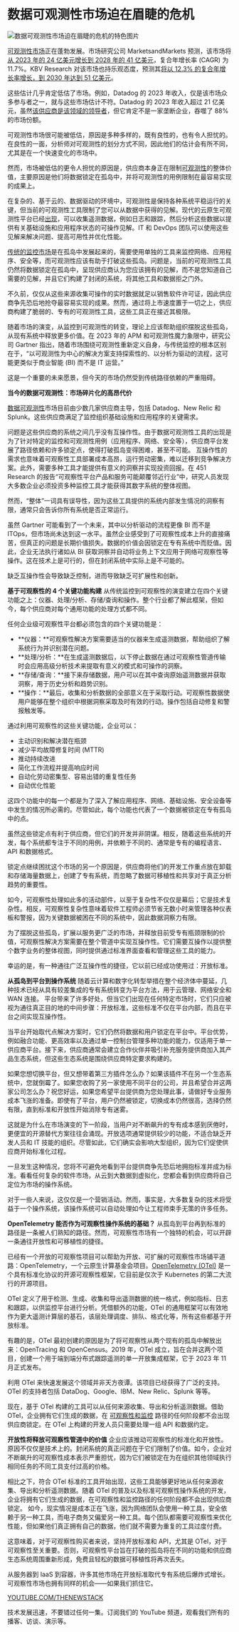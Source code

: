 # 数据可观测性市场迫在眉睫的危机

![数据可观测性市场迫在眉睫的危机的特色图片](https://cdn.thenewstack.io/media/2024/07/7a834647-market-2494520_1280-1024x682.jpg)

[可观测性市场](https://thenewstack.io/observability/)正在蓬勃发展。市场研究公司 MarketsandMarkets 预测，该市场将[从 2023 年的 24 亿美元增长到 2028 年的 41 亿美元](https://www.marketsandmarkets.com/Market-Reports/observability-tools-and-platforms-market-69804486.html)，复合年增长率 (CAGR) 为 11.7%。KBV Research 对该市场也持乐观态度，预测其[将以 12.3% 的复合年增长率增长，到 2030 年达到 51 亿美元](https://www.kbvresearch.com/observability-tools-and-platforms-market/)。

这些估计几乎肯定低估了市场。例如，Datadog 的 2023 年收入，仅是该市场众多参与者之一，就与这些市场估计不符。Datadog 的 2023 年收入超过 21 亿美元，虽然[该供应商是该领域的领导者](https://thenewstack.io/datadog-brings-big-observability-directly-to-your-phone/)，但它肯定不是一家垄断企业，吞噬了 88% 的市场份额。

可观测性市场很可能被低估，原因是多种多样的，既有良性的，也有令人担忧的。在良性的一面，分析师对可观测性的划分方式不同，因此他们的估计会有所不同，尤其是在一个快速变化的市场中。

然而，市场被低估的更令人担忧的原因是，供应商本身正在限制[可观测性](https://thenewstack.io/observability-working-with-metrics-logs-and-traces/)的整体价值，主要原因是他们将数据锁定在孤岛中，并将可观测性的用例限制在最容易实现的成果上。

在复杂的、基于云的、数据驱动的环境中，可观测性是保持各种系统平稳运行的关键，但当前的可观测性工具限制了您可以从数据中获得的见解。现代的云原生可观测性平台已经[出现](https://thenewstack.io/rethinking-observability/)，可以收集遥测数据，例如日志和跟踪，然后分析这些数据以提供有关基础设施和应用程序状态的可操作见解。IT 和 DevOps 团队可以使用这些见解来解决问题、提高可用性并优化性能。

[传统的监控市场](https://thenewstack.io/observability-working-with-metrics-logs-and-traces/)是在孤岛中发展起来的，需要使用单独的工具来监控网络、应用程序、安全等，而可观测性应该有助于打破这些孤岛。问题是，当前的可观测性工具仍然将数据锁定在孤岛中，呈现供应商认为您应该拥有的见解，而不是您知道自己需要的见解，并且它们构建了封闭的系统，将其他工具和数据拒之门外。

不久前，仅仅从这些来源收集可操作的实时数据就足以销售软件许可证，因此供应商争先恐后地抢夺最容易实现的成果。然而，通过将上市速度置于一切之上，供应商构建了脆弱的、专有的可观测性工具，这些工具正在接近其极限。

随着市场的演变，从监控到可观测性的转变，理论上应该帮助组织摆脱这些孤岛，从现有系统中释放更多价值。在 2023 年的 APM 和可观测性魔力象限中，研究公司 Gartner 指出，随着市场围绕可观测性重新定义自身，与传统监控的根本区别在于，“以可观测性为中心的解决方案支持探索性的、以分析为驱动的流程，这可能更类似于商业智能 (BI) 而不是 IT 运营。”

这是一个重要的未来愿景，但今天的市场仍然受到传统路径依赖的严重阻碍。

**当今的数据可观测性：市场碎片化的高昂代价**

[数据可观测性](https://thenewstack.io/what-is-data-observability-and-why-does-it-matter/)市场目前由少数几家供应商主导，包括 Datadog、New Relic 和 Splunk。这些供应商满足了监控组织基础设施和应用程序的关键需求。

问题是这些供应商的系统之间几乎没有互操作性。由于数据可观测性工具的出现是为了针对特定的监控和可观测性用例（应用程序、网络、安全等），供应商平台发展了路径依赖和许多锁定点，使得打破孤岛变得困难，甚至不可能。
互操作性的需求也意味着可观察性工具部署成本高昂，运行劳动密集，难以迁移到竞争解决方案。此外，需要多种工具才能提供有意义的洞察并实现投资回报。在 451 Research 的报告“可观察性平台产品和服务可能颠覆邻近行业”中，研究人员发现大多数企业必须投资多种监控工具才能获得其数字系统的整体视图。

然而，“整体”一词具有误导性，因为这些工具提供的系统内部发生情况的洞察有限，通常只会告诉你所有系统是否正常运行。

虽然 Gartner 可能看到了一个未来，其中以分析驱动的流程更像 BI 而不是 ITOps，但市场尚未达到这一水平。虽然企业感受到了可观察性成本上升的直接痛苦，但真正的问题是长期价值损失。数据的价值会因锁定在专有系统中而贬值。因此，企业无法执行诸如从 BI 获取洞察并自动将业务上下文应用于网络可观察性等操作。这在技术上是可行的，但在封闭系统中实际上是不可能的。

缺乏互操作性会导致缺乏控制，进而导致缺乏可扩展性和创新。

**基于可观察性的 4 个关键功能构建**
从传统监控到可观察性的演变建立在四个关键功能之上：仪器、处理/分析、存储/查询和操作。整个行业都了解此框架，但如今，每个供应商对每个通用功能的处理方式都不同。

任何企业级可观察性平台都必须包含的四个关键功能是：

* **仪器：**可观察性解决方案需要适当的仪器来生成遥测数据，帮助组织了解系统行为并识别潜在问题。
* **处理/分析：**在生成遥测数据后，以下停止数据在通过可观察性管道传输时会应用高级分析技术来提取有意义的模式和可操作的洞察。
* **存储/查询：**接下来存储数据，用户可以在其中查询原始遥测数据并获取洞察，用于历史分析和趋势识别。
* **操作：**最后，收集和分析数据的全部意义在于采取行动。可观察性数据使用户能够在整个组织中根据洞察采取及时有效的行动。操作包括自动修复和警报触发等。

通过利用可观察性的这些关键功能，企业可以：

- 主动识别和解决潜在瓶颈
- 减少平均故障修复时间 (MTTR)
- 推动持续改进
- 简化工作流程并提高响应时间
- 自动化劳动密集型、容易出错的重复性任务
- 自动优化性能

这四个功能中的每一个都是为了深入了解应用程序、网络、基础设施、安全设备等中发生的情况所必需的。尽管如此，每个功能也代表了一个数据被锁定在专有孤岛中的点。

虽然这些锁定点有利于供应商，但它们的开发并非阴谋。相反，随着这些系统的开发，每个系统都专注于不同的用例，并依赖于不同的、通常是专有的编程语言、API 和数据格式。

锁定点继续困扰这个市场的另一个原因是，供应商将他们的开发工作重点放在卸载和存储海量数据上，创建了专有系统，而忽略了数据可移植性和共享对于真正分析趋势的重要性。

如今，可观察性处理如此多的活动部件，以至于复杂性不仅仅是幕后；它是技术复杂性。相反，可观察性复杂性意味着软件工程师必须节省无数小时来管理各种仪表板和警报，因为关键数据被困在不同的系统中，因此数据洞察力有限。

为了摆脱这些孤岛，扩展以服务更广泛的市场，并释放目前受专有瓶颈限制的价值，可观察性解决方案需要在整个管道中实现互操作性。它们需要互操作以提供整个数字业务的整体视图，同时提供通过标准界面查看和管理这些工具的能力。

幸运的是，有一种通往广泛互操作性的捷径，它以前已经成功使用过：开放标准。

**从孤岛到平台到操作系统**
随着云计算和数字化转型举措在整个经济体中蔓延，几种技术已经从具有较差集成的专有系统转变为平台方法，用于云管理、网络安全和 WAN 连接。
平台带来了许多好处，但当它们出现在任何特定市场时，它们只应被视为通往真正目的地的中间步骤：开放标准，这些标准不仅在平台内部，而且在平台之间实现互操作性。

当平台开始取代点解决方案时，它们仍然将数据和用户锁定在平台中。平台优势，例如融合功能、更高效率以及通过单一控制台管理多种功能的能力，仅适用于单一供应商平台。接下来，供应商通常会建立合作伙伴并吸引补充服务提供商加入其产品生态系统，但这些生态系统是围绕供应商特定要求构建的。

如果您想切换平台，但又想带着第三方插件怎么办？如果该插件不在另一个生态系统中，您就倒霉了。如果您收购了另一家使用不同平台的公司，并且希望合并这两家公司怎么办？祝您好运，如果您希望平台提供商为您处理此事，请做好专业服务成本飞涨的准备。即使有了平台，用户仍然被锁定，切换成本仍然很高，选择仍然有限，直到标准和开放性开始消除专有迷雾。

这就是为什么在市场演变的下一阶段，当用户对不断飙升的专有成本感到厌倦时，更便宜的开源替代方案往往会涌现。开放选项通常提供较少的功能，不适合缺乏开发人员和 IT 技能的组织。尽管如此，它们确实会影响大型组织，因为它们促使供应商开始标准化过程。

一旦发生这种情况，您将不可避免地看到平台提供商争先恐后地拥抱标准并成为标准。看看任何复杂的软件市场，从云到大数据到虚拟化，您都会看到供应商将自己定位为市场的操作系统。

对于一些人来说，这仅仅是一个营销活动。然而，事实是，大多数复杂的技术将受益于一个操作系统，该操作系统可以自动处理如今让工程师束手无策的许多任务。

**OpenTelemetry 能否作为可观察性操作系统的基础？**
从孤岛到平台再到标准的路径是一条被人们熟知的路径。然而，可观察性市场有一个独特的机会，可以开辟一条通往开放性和可移植性的捷径。

已经有一个开放的可观察性项目可以帮助为开放、可扩展的可观察性市场铺平道路：OpenTelemetry，一个云原生计算基金会项目。[OpenTelemetry (OTel)](https://opentelemetry.io/docs/what-is-opentelemetry/) 是一个具有标准化协议的开源可观察性框架，它目前是仅次于 Kubernetes 的第二大流行的开源项目。

OTel 定义了用于检测、生成、收集和导出遥测数据的统一格式，例如指标、日志和跟踪，以供监控平台进行分析。凭借额外的功能，OTel 的通用框架可以有效地作为更大遥测计算层的基石，该层处理调度、排队、格式化等，所有这些都基于开放标准。

有趣的是，OTel 最初创建的原因是为了将可观察性从两个现有的孤岛中解放出来：OpenTracing 和 OpenCensus。2019 年，OTel 成立，旨在合并这两个项目，创建一个用于端到端分布式跟踪遥测的单一开放集成框架，它于 2023 年 11 月正式发布。

利用 OTel 来快速发展这个领域并非天方夜谭。该项目已经获得了广泛的支持。OTel 的支持者包括 DataDog、Google、IBM、New Relic、Splunk 等等。

现在，基于 OTel 构建的工具可以从任何来源收集、导出和分析遥测数据。借助 OTel，企业拥有它们生成的数据，在 [可观察性和监控](https://thenewstack.io/monitoring-vs-observability-whats-the-difference/) 路径的任何阶段都不会出现供应商锁定。在 OTel 上构建的开发人员只需要处理一组 API 和数据约定。

**开放性将释放可观察性管道中的价值**
企业应该推动可观察性的标准化和开放性。原因不仅仅是技术上的。封闭系统的真正问题在于它们限制了价值。如今，企业对不断飙升的可观察性成本表示严重担忧，因为它们被锁定在为在组织其他领域执行相同任务的不同工具支付过高的价格。

相比之下，符合 OTel 标准的工具开始出现，这些工具能够更好地从任何来源收集、导出和分析遥测数据。随着 OTel 的普及以及标准可观察性操作系统的开发，企业将拥有它们生成的数据，在可观察性和监控路径的任何阶段都不会出现供应商锁定。
如今，现实情况是成本正在飞涨，因为网络团队会使用一种工具，安全依赖于另一种工具，而电子商务又偏爱另一种工具。每个团队都需要可观察性来优化性能，但如果他们真正拥有自己的数据，他们就不需要为重复的工具过度付费。

这意味着，对于可观察性购买者来说，坚持开放标准和 API，尤其是 OTel，对于可观察性至关重要。否则，可观察性平台旨在打破的孤岛将在不同的功能和供应商生态系统周围重新形成，免费且轻松的数据可移植性将再次丢失。

从服务器到 IaaS 到容器，许多其他市场在开放标准取代专有系统后爆炸式增长。可观察性市场也拥有同样的机会——如果我们抓住它。

[YOUTUBE.COM/THENEWSTACK](https://youtube.com/thenewstack?sub_confirmation=1)

技术发展迅速，不要错过任何一集。订阅我们的 YouTube 频道，观看我们所有的播客、访谈、演示等。